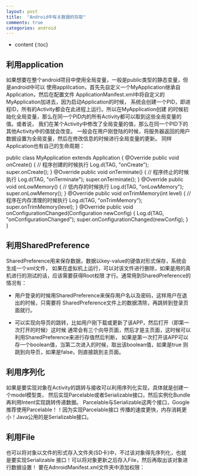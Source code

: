 ```yaml
---
layout: post
title:  "Android中有关数据的存取"
comments: true
categories: android
---
```


* content
{:toc}

## 利用application

如果想要在整个android项目中使用全局变量，一般是public类型的静态变量，但是android中可以
使用applilcation，首先先自定义一个MyApplication继承自Application，然后在配置文件
ApplicationManifest.xml中将自定义的MyApplication加进去，因为启动Application的时候，
系统会创建一个PID，即进程ID，所有的Activity都会在此进程上运行。所以在MyApplication创建
的时候初始化全局变量，那么在同一个PID内的所有Activity都可以取到这些全局变量的值。或者说，
我们在某个Activity中修改了全局变量的值，那么在同一个PID下的其他Activity中的值就会改变。
一般会在用户刚登陆的时候，将服务器返回的用户数据设置为全局变量，然后在修改信息的时候进行全局变量的更新。
同样Application也有自己的生命周期：

  public class MyApplication extends Application {
      @Override
      public void onCreate() {
          // 程序创建的时候执行
          Log.d(TAG, "onCreate");
          super.onCreate();
      }
      @Override
      public void onTerminate() {
          // 程序终止的时候执行
          Log.d(TAG, "onTerminate");
          super.onTerminate();
      }
      @Override
      public void onLowMemory() {
          // 低内存的时候执行
          Log.d(TAG, "onLowMemory");
          super.onLowMemory();
      }
      @Override
      public void onTrimMemory(int level) {
          // 程序在内存清理的时候执行
          Log.d(TAG, "onTrimMemory");
          super.onTrimMemory(level);
      }
      @Override
      public void onConfigurationChanged(Configuration newConfig) {
          Log.d(TAG, "onConfigurationChanged");
          super.onConfigurationChanged(newConfig);
      }
  }

## 利用SharedPreference

SharedPreference用来保存数据，数据以key-value的键值对形式保存，系统会生成一个xml文件，
如果在虚拟机上运行，可以对该文件进行删除，如果是用的真机进行的测试的话，应该需要获得Root权限
才行。通常用到SharedPreference的情况有：

* 用户登录的时候用SharedPreference来保存用户名以及密码，这样用户在退出的时候，只需要将
SharedPreference文件上的数据清除，再跳转到登录页面就行。

* 可以实现向导页的跳转，比如用户刚下载或更新了该APP，然后打开（即第一次打开的时候）这时候
通常会有三个向导页面，然后才是主页面，这时候可以利用SharedPreference来进行存值然后判断，
如果是第一次打开该APP可以存一个boolean值，当第二次进入的时候，取出该boolean值，如果是true
则跳到向导页，如果是false，则直接跳到主页面。

## 利用序列化

如果是要实现对象在Activity的跳转与接收可以利用序列化实现，具体就是创建一个model模型类，
然后实现Parcelable或者Serializable接口，然后实例化Bundle再利用Intent实现跳转传递数据。
Parcelable与Serializable这两个接口，Google推荐使用Parcelable！！因为实现Parcelable接口
传播的速度更快，内存消耗更小！Java公用的是Serializable接口。

## 利用File

也可以将对象以文件的形式存入文件夹(SD卡)中，不过该对象得先序列化，也就是要实现Serializable
接口！可以将对象更新之后存入File，然后再取出该对象进行数据设置！
要在AdnroidManifest.xml文件夹中添加权限：

<uses-permission android:name="android.permission.WRITE_EXTERNAL_STORAGE" />
<uses-permission android:name="android.permission.READ_EXTERNAL_STORAGE" />

